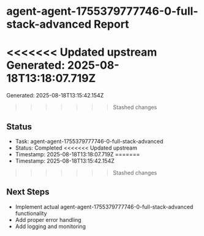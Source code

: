 # agent-agent-1755379777746-0-full-stack-advanced Report

<<<<<<< Updated upstream
Generated: 2025-08-18T13:18:07.719Z
=======
Generated: 2025-08-18T13:15:42.154Z
>>>>>>> Stashed changes

## Status
- Task: agent-agent-1755379777746-0-full-stack-advanced
- Status: Completed
<<<<<<< Updated upstream
- Timestamp: 2025-08-18T13:18:07.719Z
=======
- Timestamp: 2025-08-18T13:15:42.154Z
>>>>>>> Stashed changes

## Next Steps
- Implement actual agent-agent-1755379777746-0-full-stack-advanced functionality
- Add proper error handling
- Add logging and monitoring
